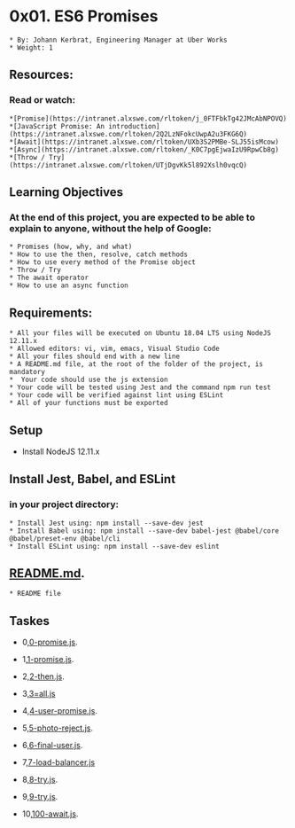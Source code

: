 # 0x01. ES6 Promises
    * By: Johann Kerbrat, Engineering Manager at Uber Works
    * Weight: 1

## Resources:
### Read or watch:
    *[Promise](https://intranet.alxswe.com/rltoken/j_0FTFbkTg42JMcAbNPOVQ)
    *[JavaScript Promise: An introduction](https://intranet.alxswe.com/rltoken/2Q2LzNFokcUwpA2u3FKG6Q)
    *[Await](https://intranet.alxswe.com/rltoken/UXb3S2PMBe-SLJ55isMcow)
    *[Async](https://intranet.alxswe.com/rltoken/_K0C7pgEjwaIzU9RpwCb8g)
    *[Throw / Try](https://intranet.alxswe.com/rltoken/UTjDgvKk5l892Xslh0vqcQ)

## Learning Objectives
### At the end of this project, you are expected to be able to explain to anyone, without the help of Google:
    * Promises (how, why, and what)
    * How to use the then, resolve, catch methods
    * How to use every method of the Promise object
    * Throw / Try
    * The await operator
    * How to use an async function

## Requirements:
    * All your files will be executed on Ubuntu 18.04 LTS using NodeJS 12.11.x
    * Allowed editors: vi, vim, emacs, Visual Studio Code
    * All your files should end with a new line
    * A README.md file, at the root of the folder of the project, is mandatory
    *  Your code should use the js extension
    * Your code will be tested using Jest and the command npm run test
    * Your code will be verified against lint using ESLint
    * All of your functions must be exported

## Setup 
* Install NodeJS 12.11.x

## Install Jest, Babel, and ESLint
### in your project directory:
    * Install Jest using: npm install --save-dev jest
    * Install Babel using: npm install --save-dev babel-jest @babel/core @babel/preset-env @babel/cli
    * Install ESLint using: npm install --save-dev eslint

## [README.md](./README.md).    
    * README file   

## Taskes



* 0,[0-promise.js](./0-promise.js).
     

* 1,[1-promise.js](./1-promise.js).
      

* 2,[2-then.js](./2-then.js).
    

 
* 3,[3=all.js](./3=all.js)

* 4,[4-user-promise.js](./4-user-promise.js).

* 5,[5-photo-reject.js](./5-photo-reject.js).
    

* 6,[6-final-user.js](./6-final-user.js).

* 7,[7-load-balancer.js](./7-load-balancer.js)

* 8,[8-try.js](./8-try.js).

* 9,[9-try.js](./5-9-try.js).
    

* 10,[100-await.js](./100-await.js).

